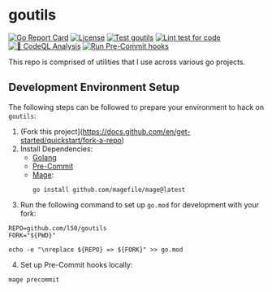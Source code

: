 # goutils
[![Go Report Card](https://goreportcard.com/badge/github.com/l50/goutils)](https://goreportcard.com/badge/github.com/l50/goutils)
[![License](http://img.shields.io/:license-mit-blue.svg)](https://github.com/l50/goutils/blob/master/LICENSE)
[![Test goutils](https://github.com/l50/goutils/actions/workflows/test-build.yml/badge.svg)](https://github.com/l50/goutils/actions/workflows/test-build.yml)
[![Lint test for code](https://github.com/l50/goutils/actions/workflows/lint.yml/badge.svg)](https://github.com/l50/goutils/actions/workflows/lint.yml)
[![🚨 CodeQL Analysis](https://github.com/l50/goutils/actions/workflows/codeql-analysis.yml/badge.svg)](https://github.com/l50/goutils/actions/workflows/codeql-analysis.yml)
[![Run Pre-Commit hooks](https://github.com/l50/goutils/actions/workflows/pre-commit.yml/badge.svg)](https://github.com/l50/goutils/actions/workflows/pre-commit.yml)

This repo is comprised of utilities that I use across various go projects.

## Development Environment Setup
The following steps can be followed to prepare your environment to hack on `goutils`:

1. (Fork this project](https://docs.github.com/en/get-started/quickstart/fork-a-repo)
2. Install Dependencies:
   * [Golang](https://go.dev/doc/install)
   * [Pre-Commit](https://pre-commit.com/#install)
   * [Mage](https://magefile.org/):
      ```
      go install github.com/magefile/mage@latest
      ```
3. Run the following command to set up `go.mod` for development with your fork:
```
REPO=github.com/l50/goutils
FORK="${PWD}"

echo -e "\nreplace ${REPO} => ${FORK}" >> go.mod
```
4. Set up Pre-Commit hooks locally:
```
mage precommit
```
